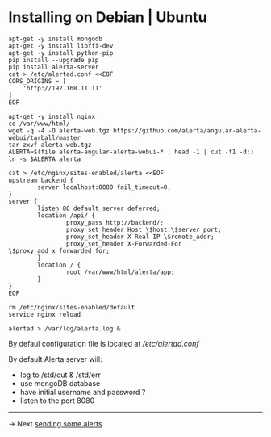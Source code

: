 # Installing on Debian | Ubuntu

```
apt-get -y install mongodb
apt-get -y install libffi-dev
apt-get -y install python-pip
pip install --upgrade pip
pip install alerta-server
cat > /etc/alertad.conf <<EOF
CORS_ORIGINS = [
    'http://192.168.11.11'
]
EOF

apt-get -y install nginx
cd /var/www/html/
wget -q -4 -O alerta-web.tgz https://github.com/alerta/angular-alerta-webui/tarball/master
tar zxvf alerta-web.tgz
ALERTA=$(file alerta-angular-alerta-webui-* | head -1 | cut -f1 -d:)
ln -s $ALERTA alerta

cat > /etc/nginx/sites-enabled/alerta <<EOF
upstream backend {
        server localhost:8080 fail_timeout=0;
}
server {
        listen 80 default_server deferred;
        location /api/ {
                proxy_pass http://backend/;
                proxy_set_header Host \$host:\$server_port;
                proxy_set_header X-Real-IP \$remote_addr;
                proxy_set_header X-Forwarded-For \$proxy_add_x_forwarded_for;
        }
        location / {
                root /var/www/html/alerta/app;
        }
}
EOF

rm /etc/nginx/sites-enabled/default
service nginx reload

alertad > /var/log/alerta.log &

```

By defaul configuration file is located at */etc/alertad.conf*

By default Alerta server will:
* log to /std/out & /std/err
* use mongoDB database
* have initial username and password ?
* listen to the port 8080

-----
-> Next [sending some alerts](sendAlert2Alerta.md)
